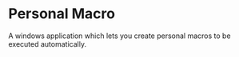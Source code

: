 # Personal Macro
A windows application which lets you create personal macros to be executed automatically.
